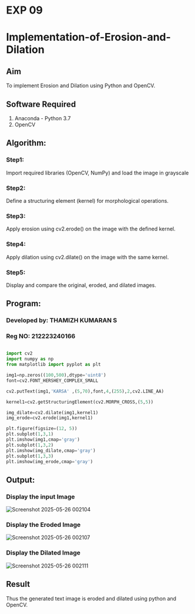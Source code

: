 # EXP 09
# Implementation-of-Erosion-and-Dilation
## Aim
To implement Erosion and Dilation using Python and OpenCV.
## Software Required
1. Anaconda - Python 3.7
2. OpenCV
## Algorithm:
### Step1:
Import required libraries (OpenCV, NumPy) and load the image in grayscale

### Step2:
Define a structuring element (kernel) for morphological operations.

### Step3:
Apply erosion using cv2.erode() on the image with the defined kernel.

### Step4:
Apply dilation using cv2.dilate() on the image with the same kernel.

### Step5:
Display and compare the original, eroded, and dilated images.
 
## Program:

### Developed by: THAMIZH KUMARAN S
### Reg NO: 212223240166

``` Python

import cv2
import numpy as np
from matplotlib import pyplot as plt

img1=np.zeros((100,500),dtype='uint8')
font=cv2.FONT_HERSHEY_COMPLEX_SMALL

cv2.putText(img1,'KARSA' ,(5,70),font,4,(255),2,cv2.LINE_AA)

kernel1=cv2.getStructuringElement(cv2.MORPH_CROSS,(5,5))

img_dilate=cv2.dilate(img1,kernel1)
img_erode=cv2.erode(img1,kernel1)

plt.figure(figsize=(12, 5))
plt.subplot(1,3,1)
plt.imshow(img1,cmap='gray')
plt.subplot(1,3,2)
plt.imshow(img_dilate,cmap='gray')
plt.subplot(1,3,3)
plt.imshow(img_erode,cmap='gray')

```
## Output:

### Display the input Image
![Screenshot 2025-05-26 002104](https://github.com/user-attachments/assets/fe3f2896-bdf8-460d-b617-10ffad9793cb)




### Display the Eroded Image

![Screenshot 2025-05-26 002107](https://github.com/user-attachments/assets/ace7351f-3927-4c63-b2b5-b271419530ea)


### Display the Dilated Image

![Screenshot 2025-05-26 002111](https://github.com/user-attachments/assets/1bd99daf-1cec-4ad2-a2f9-669db991b6c4)


## Result
Thus the generated text image is eroded and dilated using python and OpenCV.
